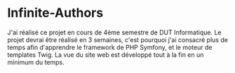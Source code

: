 # Infinite-Authors

J'ai réalisé ce projet en cours de 4ème semestre de DUT Informatique.
Le projet devrai être réalisé en 3 semaines, c'est pourquoi j'ai consacré plus de temps afin d'apprendre le framework de PHP Symfony, et le moteur de templates Twig.
La vue du site web est développé tout à la fin en un minimum du temps.
